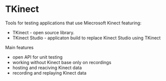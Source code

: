 # TKinect

Tools for testing applications that use Miecrosoft Kinect featuring:
- TKinect - open source library.
- TKinect Studio - applicaton build to replace Kinect Studio using TKinect

Main features
- open API for unit testing
- working without Kinect base only on recordings
- hosting and reaciving Kinect data 
- recording and replaying Kinect data 
